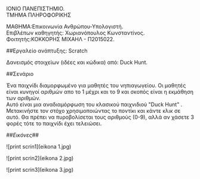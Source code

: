 ﻿ΙΟΝΙΟ ΠΑΝΕΠΙΣΤΗΜΙΟ.<br>
ΤΜΗΜΑ ΠΛΗΡΟΦΟΡΙΚΗΣ

ΜΑΘΗΜΑ:Επικοινωνία Ανθρώπου-Υπολογιστή.<br>
Επιβλέπων καθηγητής: Χωριανόπουλος Κωνσταντίνος.<br>
Φοιτητής:ΚΟΚΚΟΡΗΣ ΜΙΧΑΗΛ - Π2015022.<br>

##Εργαλείο ανάπτυξης: Scratch <br> 

Δανεισμός στοιχείων (ιδέες και κώδικα) από: Duck Hunt.<br> 


##Σενάριο<br>

Ένα παιχνίδι διαμορφωμένο για μαθητές του νηπιαγωγείου. Οι μαθητές είναι κυνηγοί αριθμών απο το 1 μέχρι και το 9 και σκοπός είναι η εκμάθηση των αριθμών.<br>
Αυτό είναι μια αναδιαμόρφωση του κλασικού παιχνιδιού "Duck Hunt" . Μετακινήστε τον στόχο χρησιμοποιώντας το ποντίκι και κάντε κλικ σε αυτό. Θα πρέπει να πυροβολίσεται τους αριθμούς (0-9), αλλά αν χάσετε 3 φορές τότε το παιχνίδι έχει τελειώσει.<br>

##_Εικόνες_##

![print scrin1](eikona 1.jpg)<br>

![print scrin2](eikona 2.jpg)<br>

![print scrin3](eikona 3.jpg)